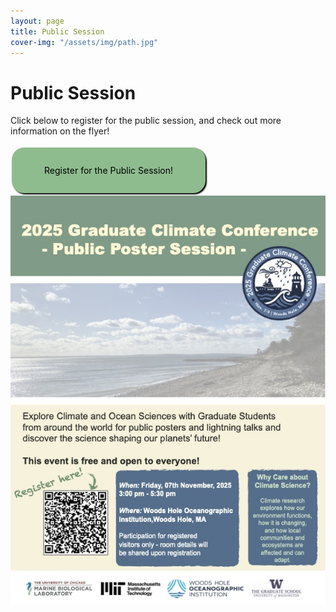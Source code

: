 ```yaml
---
layout: page
title: Public Session 
cover-img: "/assets/img/path.jpg"
---
```


# Public Session

Click below to register for the public session, and check out more information on the flyer! 

<style>
.button {
  border: none;
  color: black;
  padding: 1.5rem 3rem;
  text-align: center;
  text-decoration: none;
  display: inline-block;
  margin: 4px 2px;
  transition-duration: 0.3s;
  cursor: pointer;
  background-color: #8FBC8F; 
  border: 4px solid #8FBC8F;
  border-radius: 20px;
  box-shadow: 2px 2px 2px black;
}

.button:hover {
  background-color:lightgray;
  color: #0085A1;
  box-shadow: 2px 2px 2px black;
  text-decoration: underline;
}
</style>

<div class="text-center">
  <a target="_blank" href="[https://forms.gle/vCZsuyizsSuYM2Ms6](https://docs.google.com/forms/d/e/1FAIpQLSdvyIUYwE3fk5hPQVVDuebDebmVAjGMI1fc8hbaW93qJe4yZw/viewform)">
    <div class="button">Register for the Public Session!</div>
  </a>
</div>

<img src="/assets/img/GCC_Public_Poster.jpg" alt="Public session flyer">
